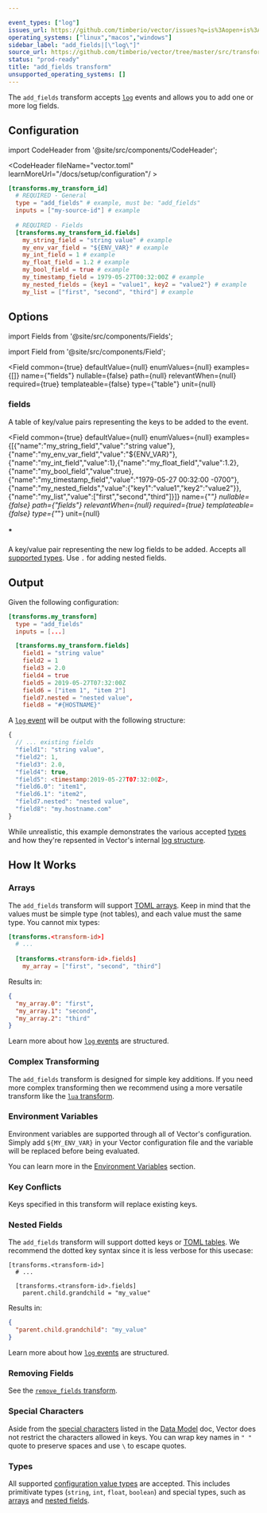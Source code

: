 ```yaml
---

event_types: ["log"]
issues_url: https://github.com/timberio/vector/issues?q=is%3Aopen+is%3Aissue+label%3A%22transform%3A+add_fields%22
operating_systems: ["linux","macos","windows"]
sidebar_label: "add_fields|[\"log\"]"
source_url: https://github.com/timberio/vector/tree/master/src/transforms/add_fields.rs
status: "prod-ready"
title: "add_fields transform"
unsupported_operating_systems: []
---
```


The `add_fields` transform accepts [`log`][docs.data-model#log] events and allows you to add one or more log fields.

## Configuration

import CodeHeader from '@site/src/components/CodeHeader';

<CodeHeader fileName="vector.toml" learnMoreUrl="/docs/setup/configuration"/ >

```toml
[transforms.my_transform_id]
  # REQUIRED - General
  type = "add_fields" # example, must be: "add_fields"
  inputs = ["my-source-id"] # example
  
  # REQUIRED - Fields
  [transforms.my_transform_id.fields]
    my_string_field = "string value" # example
    my_env_var_field = "${ENV_VAR}" # example
    my_int_field = 1 # example
    my_float_field = 1.2 # example
    my_bool_field = true # example
    my_timestamp_field = 1979-05-27T00:32:00Z # example
    my_nested_fields = {key1 = "value1", key2 = "value2"} # example
    my_list = ["first", "second", "third"] # example
```

## Options

import Fields from '@site/src/components/Fields';

import Field from '@site/src/components/Field';

<Fields filters={true}>


<Field
  common={true}
  defaultValue={null}
  enumValues={null}
  examples={[]}
  name={"fields"}
  nullable={false}
  path={null}
  relevantWhen={null}
  required={true}
  templateable={false}
  type={"table"}
  unit={null}
  >

### fields

A table of key/value pairs representing the keys to be added to the event.

<Fields filters={false}>


<Field
  common={true}
  defaultValue={null}
  enumValues={null}
  examples={[{"name":"my_string_field","value":"string value"},{"name":"my_env_var_field","value":"${ENV_VAR}"},{"name":"my_int_field","value":1},{"name":"my_float_field","value":1.2},{"name":"my_bool_field","value":true},{"name":"my_timestamp_field","value":"1979-05-27 00:32:00 -0700"},{"name":"my_nested_fields","value":{"key1":"value1","key2":"value2"}},{"name":"my_list","value":["first","second","third"]}]}
  name={"*"}
  nullable={false}
  path={"fields"}
  relevantWhen={null}
  required={true}
  templateable={false}
  type={"*"}
  unit={null}
  >

#### *

A key/value pair representing the new log fields to be added. Accepts all [supported types][docs.configuration#value_types]. Use `.` for adding nested fields.


</Field>


</Fields>

</Field>


</Fields>

## Output

Given the following configuration:

<CodeHeader fileName="vector.toml" />

```toml
[transforms.my_transform]
  type = "add_fields"
  inputs = [...]

  [transforms.my_transform.fields]
    field1 = "string value"
    field2 = 1
    field3 = 2.0
    field4 = true
    field5 = 2019-05-27T07:32:00Z
    field6 = ["item 1", "item 2"]
    field7.nested = "nested value",
    field8 = "#{HOSTNAME}"
```

A [`log` event][docs.data-model.log] will be output with the following structure:

```javascript
{
  // ... existing fields
  "field1": "string value",
  "field2": 1,
  "field3": 2.0,
  "field4": true,
  "field5": <timestamp:2019-05-27T07:32:00Z>,
  "field6.0": "item1",
  "field6.1": "item2",
  "field7.nested": "nested value",
  "field8": "my.hostname.com"
}
```

While unrealistic, this example demonstrates the various accepted
[types][docs.configuration#value-types] and how they're repsented in Vector's
internal [log structure][docs.data-model.log].

## How It Works

### Arrays

The `add_fields` transform will support [TOML arrays][urls.toml_array]. Keep in
mind that the values must be simple type (not tables), and each value must the
same type. You cannot mix types:

```toml
[transforms.<transform-id>]
  # ...
  
  [transforms.<transform-id>.fields]
    my_array = ["first", "second", "third"]
```

Results in:

```json
{
  "my_array.0": "first",
  "my_array.1": "second",
  "my_array.2": "third"
}
```

Learn more about how [`log` events][docs.data-model.log] are structured.

### Complex Transforming

The `add_fields` transform is designed for simple key additions. If you need
more complex transforming then we recommend using a more versatile transform
like the [`lua` transform][docs.transforms.lua].

### Environment Variables

Environment variables are supported through all of Vector's configuration.
Simply add `${MY_ENV_VAR}` in your Vector configuration file and the variable
will be replaced before being evaluated.

You can learn more in the [Environment Variables][docs.configuration#environment-variables]
section.

### Key Conflicts

Keys specified in this transform will replace existing keys.

### Nested Fields

The `add_fields` transform will support dotted keys or [TOML
tables][urls.toml_table]. We recommend the dotted key syntax since it is less
verbose for this usecase:

```
[transforms.<transform-id>]
  # ...
  
  [transforms.<transform-id>.fields]
    parent.child.grandchild = "my_value"
```

Results in:

```json
{
  "parent.child.grandchild": "my_value"
}
```

Learn more about how [`log` events][docs.data-model.log] are structured.

### Removing Fields

See the [`remove_fields` transform][docs.transforms.remove_fields].

### Special Characters

Aside from the [special characters][docs.data-model.log#special-characters]
listed in the [Data Model][docs.data-model] doc, Vector does not restrict the
characters allowed in keys. You can wrap key names in `" "` quote to preserve
spaces and use `\` to escape quotes.

### Types

All supported [configuration value types][docs.configuration#value-types] are accepted.
This includes primitivate types (`string`, `int`, `float`, `boolean`) and
special types, such as [arrays](#arrays) and [nested fields](#nested-fields).


[docs.configuration#environment-variables]: /docs/setup/configuration#environment-variables
[docs.configuration#value-types]: /docs/setup/configuration#value-types
[docs.configuration#value_types]: /docs/setup/configuration#value_types
[docs.data-model#log]: /docs/about/data-model#log
[docs.data-model.log#special-characters]: /docs/about/data-model/log#special-characters
[docs.data-model.log]: /docs/about/data-model/log
[docs.data-model]: /docs/about/data-model
[docs.transforms.lua]: /docs/reference/transforms/lua
[docs.transforms.remove_fields]: /docs/reference/transforms/remove_fields
[urls.toml_array]: https://github.com/toml-lang/toml#array
[urls.toml_table]: https://github.com/toml-lang/toml#table
